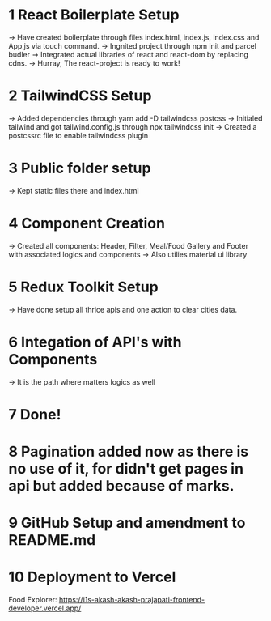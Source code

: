 # 1 React Boilerplate Setup
-> Have created boilerplate through files index.html, index.js, index.css and App.js via touch command.
-> Ingnited project through npm init and parcel budler
-> Integrated actual libraries of react and react-dom by replacing cdns.
-> Hurray, The react-project is ready to work!

# 2 TailwindCSS Setup
-> Added dependencies through yarn add -D tailwindcss postcss
-> Initialed tailwind and got tailwind.config.js through npx tailwindcss init
-> Created a postcssrc file to enable tailwindcss plugin

# 3 Public folder setup
-> Kept static files there and index.html

# 4 Component Creation
-> Created all components: Header, Filter, Meal/Food Gallery and Footer with associated logics and components
-> Also utilies material ui library

# 5 Redux Toolkit Setup
-> Have done setup all thrice apis and one action to clear cities data.

# 6 Integation of API's with Components
-> It is the path where matters logics as well

# 7 Done!

# 8 Pagination added now as there is no use of it, for didn't get pages in api but added because of marks.

# 9 GitHub Setup and amendment to README.md

# 10 Deployment to Vercel

Food Explorer: https://i1s-akash-akash-prajapati-frontend-developer.vercel.app/

